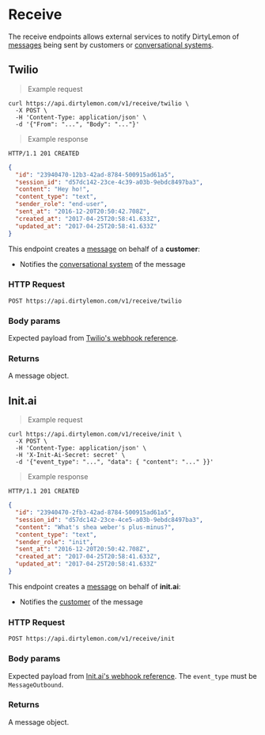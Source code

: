 # Receive

The receive endpoints allows external services to notify DirtyLemon of [messages](#messages) being sent by customers or [conversational systems](...).

## Twilio

> Example request

```shell
curl https://api.dirtylemon.com/v1/receive/twilio \
  -X POST \
  -H 'Content-Type: application/json' \
  -d '{"From": "...", "Body": "..."}'
```

> Example response

```http
HTTP/1.1 201 CREATED
```

```json
{
  "id": "23940470-12b3-42ad-8784-500915ad61a5",
  "session_id": "d57dc142-23ce-4c39-a03b-9ebdc8497ba3",
  "content": "Hey ho!",
  "content_type": "text",
  "sender_role": "end-user",
  "sent_at": "2016-12-20T20:50:42.708Z",
  "created_at": "2017-04-25T20:58:41.633Z",
  "updated_at": "2017-04-25T20:58:41.633Z"
}
```

This endpoint creates a [message](#messages) on behalf of a __customer__:

- Notifies the [conversational system](...) of the message

### HTTP Request

`POST https://api.dirtylemon.com/v1/receive/twilio`

### Body params

Expected payload from [Twilio's webhook reference](...).

### Returns

A message object.


## Init.ai

> Example request

```shell
curl https://api.dirtylemon.com/v1/receive/init \
  -X POST \
  -H 'Content-Type: application/json' \
  -H 'X-Init-Ai-Secret: secret' \
  -d '{"event_type": "...", "data": { "content": "..." }}'
```

> Example response

```http
HTTP/1.1 201 CREATED
```

```json
{
  "id": "23940470-2fb3-42ad-8784-500915ad61a5",
  "session_id": "d57dc142-23ce-4ce5-a03b-9ebdc8497ba3",
  "content": "What's shea weber's plus-minus?",
  "content_type": "text",
  "sender_role": "init",
  "sent_at": "2016-12-20T20:50:42.708Z",
  "created_at": "2017-04-25T20:58:41.633Z",
  "updated_at": "2017-04-25T20:58:41.633Z"
}
```

This endpoint creates a [message](#messages) on behalf of __init.ai__:

- Notifies the [customer](#customers) of the message

### HTTP Request

`POST https://api.dirtylemon.com/v1/receive/init`

### Body params

Expected payload from [Init.ai's webhook reference](https://docs.init.ai/docs/webhooks). The `event_type` must be `MessageOutbound`.

### Returns

A message object.
